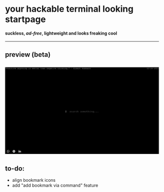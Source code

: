 # your hackable terminal looking startpage
#### suckless, *ad-free*, lightweight and looks freaking **cool**
---
## preview (beta)
![ss](preview.png)
---
## to-do:
- align bookmark icons
- add "add bookmark via command" feature
